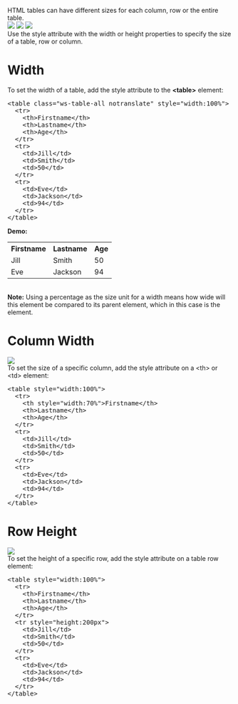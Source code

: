 HTML tables can have different sizes for each column, row or the entire table.
<br>
<img src="https://i.imgur.com/tueJN6M.png">
<img src="https://i.imgur.com/0w8tsoA.png">
<img src="https://i.imgur.com/APg9ROf.png">
<br>
Use the style attribute with the width or height properties to specify the size of a table, row or column.
<h1>Width</h1>
To set the width of a table, add the style attribute to the <b>&lt;table&gt;</b> element:
<pre>
&lt;table class="ws-table-all notranslate" style="width:100%"&gt;
  &lt;tr&gt;
    &lt;th&gt;Firstname&lt;/th&gt;
    &lt;th&gt;Lastname&lt;/th&gt;
    &lt;th&gt;Age&lt;/th&gt;
  &lt;/tr&gt;
  &lt;tr&gt;
    &lt;td&gt;Jill&lt;/td&gt;
    &lt;td&gt;Smith&lt;/td&gt;
    &lt;td&gt;50&lt;/td&gt;
  &lt;/tr&gt;
  &lt;tr&gt;
    &lt;td&gt;Eve&lt;/td&gt;
    &lt;td&gt;Jackson&lt;/td&gt;
    &lt;td&gt;94&lt;/td&gt;
  &lt;/tr&gt;
&lt;/table&gt;
</pre>
<b>Demo:</b>
<br>
<table class="ws-table-all notranslate" style="width:100%">
  <tr>
    <th>Firstname</th>
    <th>Lastname</th>
    <th>Age</th>
  </tr>
  <tr>
    <td>Jill</td>
    <td>Smith</td>
    <td>50</td>
  </tr>
  <tr>
    <td>Eve</td>
    <td>Jackson</td>
    <td>94</td>
  </tr>
</table>
<br>
<b>Note:</b> Using a percentage as the size unit for a width means how wide will this element be compared to its parent element, which in this case is the <body> element.
<h1>Column Width</h1>
<img src="https://i.imgur.com/5NfpKNh.png">
<br>
To set the size of a specific column, add the style attribute on a &lt;th&gt; or &lt;td&gt; element:
<pre>
&lt;table style="width:100%"&gt;
  &lt;tr&gt;
    &lt;th style="width:70%">Firstname&lt;/th&gt;
    &lt;th&gt;Lastname&lt;/th&gt;
    &lt;th&gt;Age&lt;/th&gt;
  &lt;/tr&gt;
  &lt;tr&gt;
    &lt;td&gt;Jill&lt;/td&gt;
    &lt;td&gt;Smith&lt;/td&gt;
    &lt;td&gt;50&lt;/td&gt;
  &lt;/tr&gt;
  &lt;tr&gt;
    &lt;td&gt;Eve&lt;/td&gt;
    &lt;td&gt;Jackson&lt;/td&gt;
    &lt;td&gt;94&lt;/td&gt;
  &lt;/tr&gt;
&lt;/table&gt;
</pre>
<h1>Row Height</h1>
<img src="https://i.imgur.com/hvrvC3C.png">
<br>
To set the height of a specific row, add the style attribute on a table row element:
<pre>
&lt;table style="width:100%"&gt;
  &lt;tr&gt;
    &lt;th&gt;Firstname&lt;/th&gt;
    &lt;th&gt;Lastname&lt;/th&gt;
    &lt;th&gt;Age&lt;/th&gt;
  &lt;/tr&gt;
  &lt;tr style="height:200px"&gt;
    &lt;td&gt;Jill&lt;/td&gt;
    &lt;td&gt;Smith&lt;/td&gt;
    &lt;td&gt;50&lt;/td&gt;
  &lt;/tr&gt;
  &lt;tr&gt;
    &lt;td&gt;Eve&lt;/td&gt;
    &lt;td&gt;Jackson&lt;/td&gt;
    &lt;td&gt;94&lt;/td&gt;
  &lt;/tr&gt;
&lt;/table&gt;
</pre>

